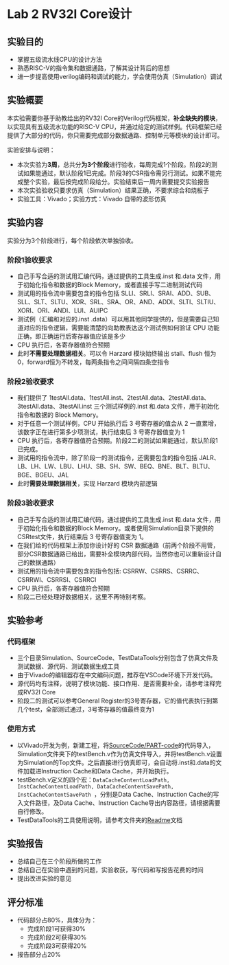 # Lab 2 RV32I Core设计

## 实验目的

+ 掌握五级流水线CPU的设计方法
+ 熟悉RISC-V的指令集和数据通路，了解其设计背后的思想
+ 进一步提高使用verilog编码和调试的能力，学会使用仿真（Simulation）调试

## 实验概要

本实验需要你基于助教给出的RV32I Core的Verilog代码框架，**补全缺失的模块**，以实现具有五级流水功能的RISC-V CPU，并通过给定的测试样例。代码框架已经提供了大部分的代码，你只需要完成部分数据通路、控制单元等模块的设计即可。

实验安排与说明：

+ 本次实验为**3周**，总共分**为3个阶段**进行验收，每周完成1个阶段。阶段2的测试如果能通过，默认阶段1已完成。阶段3的CSR指令需另行测试。如果不能完成整个实验，最后按完成阶段给分。实验结束后一周内需要提交实验报告
+ 本次实验验收只要求仿真（Simulation）结果正确，不要求综合和烧板子
+ 实验工具：Vivado；实验方式：Vivado 自带的波形仿真

## 实验内容

实验分为3个阶段进行，每个阶段依次单独验收。

### 阶段1验收要求

+ 自己手写合适的测试用汇编代码，通过提供的工具生成.inst 和.data 文件，用于初始化指令和数据的Block Memory，或者直接手写二进制测试代码
+ 测试用的指令流中需要包含的指令包括 SLLI、SRLI、SRAI、ADD、SUB、SLL、SLT、SLTU、XOR、SRL、SRA、OR、AND、ADDI、SLTI、SLTIU、XORI、ORI、ANDI、LUI、AUIPC
+ 测试例（汇编和对应的.inst .data）可以用其他同学提供的，但是需要自己知道对应的指令逻辑，需要能清楚的向助教表达这个测试例如何验证 CPU 功能正确，即正确运行后寄存器值应该是多少
+ CPU 执行后，各寄存器值符合预期
+ 此时**不需要处理数据相关**。可以令 Harzard 模块始终输出 stall、flush 恒为 0，forward恒为不转发，每两条指令之间间隔四条空指令  

### 阶段2验收要求

+ 我们提供了 1testAll.data、1testAll.inst、2testAll.data、2testAll.data、3testAll.data、3testAll.inst 三个测试样例的.inst 和.data 文件，用于初始化指令和数据的 Block Memory。
+ 对于任意一个测试样例，CPU 开始执行后 3 号寄存器的值会从 2 一直累增，该数字正在进行第多少项测试，执行结束后 3 号寄存器值变为 1
+ CPU 执行后，各寄存器值符合预期。阶段2二的测试如果能通过，默认阶段1已完成。
+ 测试用的指令流中，除了阶段一的测试指令，还需要包含的指令包括 JALR、LB、LH、LW、LBU、LHU、SB、SH、SW、BEQ、BNE、BLT、BLTU、BGE、BGEU、JAL
+ 此时**需要处理数据相关**，实现 Harzard 模块内部逻辑

### 阶段3验收要求

+ 自己手写合适的测试用汇编代码，通过提供的工具生成.inst 和.data 文件，用于初始化指令和数据的Block Memory。或者使用Simulation目录下提供的CSRtest文件，执行结束后 3 号寄存器值变为 1。
+ 在我们给的代码框架上添加你设计好的 CSR 数据通路（前两个阶段不用管，部分CSR数据通路已给出，需要补全模块内部代码，当然你也可以重新设计自己的数据通路）
+ 测试用的指令流中需要包含的指令包括: CSRRW、CSRRS、CSRRC、CSRRWI、CSRRSI、CSRRCI
+ CPU 执行后，各寄存器值符合预期
+ 阶段二已经处理好数据相关，这里不再特别考察。 

## 实验参考

### 代码框架

+ 三个目录Simulation、SourceCode、TestDataTools分别包含了仿真文件及测试数据、源代码、测试数据生成工具
+ 由于Vivado的编辑器存在中文编码问题，推荐在VSCode环境下开发代码。
+ 源代码均有注释，说明了模块功能、接口作用、是否需要补全，请参考注释完成RV32I Core
+ 阶段二的测试可以参考General Register的3号寄存器，它的值代表执行到第几个test，全部测试通过，3号寄存器的值最终变为1

### 使用方式

+ 以Vivado开发为例，新建工程，将[SourceCode/PART-code](SourceCode/PART-code)的代码导入，Simulation文件夹下的testBench.v作为仿真文件导入，并将testBench.v设置为Simulation的Top文件。之后直接进行仿真即可，会自动将.inst和.data的文件加载进Instruction Cache和Data Cache，并开始执行。
+ testBench.v定义的四个宏：`DataCacheContentLoadPath, InstCacheContentLoadPath, DataCacheContentSavePath, InstCacheContentSavePath `，分别是Data Cache、Instruction Cache的写入文件路径，及Data Cache、Instruction Cache导出内容路径，请根据需要自行修改。
+ TestDataTools的工具使用说明，请参考文件夹的[Readme](TestDataTools/README.md)文档

## 实验报告

+ 总结自己在三个阶段所做的工作
+ 总结自己在实验中遇到的问题，实验收获，写代码和写报告花费的时间
+ 提出改进实验的意见

## 评分标准

+ 代码部分占80%，具体分为：
  + 完成阶段1可获得30%
  + 完成阶段2可获得30%
  + 完成阶段3可获得20%
+ 报告部分占20%